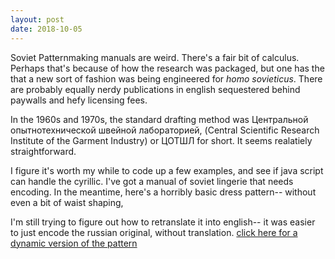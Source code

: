 ```yaml
---
layout: post
date: 2018-10-05
---
```


Soviet Patternmaking manuals are weird. There's a fair bit of calculus. Perhaps that's because of how the research was packaged,
but one has the that a new sort of fashion was being engineered for _homo sovieticus_. There are probably equally nerdy publications in 
english sequestered behind paywalls and hefy licensing fees.

In the 1960s and 1970s, the standard drafting method was Центральной опытнотехнической швейной лабораторией, (Central Scientific Research Institute of the Garment Industry)
or ЦОТШЛ for short. It seems realatiely straightforward.

I figure it's worth my while to code up a few examples, and see if java script can handle the cyrillic. I've got a manual of soviet lingerie that needs encoding. In the meantime, here's a horribly basic dress pattern-- without even a bit of waist shaping,

I'm still trying to figure out how to retranslate it into english-- it was easier to just encode the russian original, without translation. 
[click here for a dynamic version of the pattern](/patterns/CESL/dress.html)




